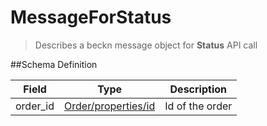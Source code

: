 # MessageForStatus

> Describes a beckn message object for **Status** API call

##Schema Definition

| **Field** | **Type**                                                               | **Description** |
| --------- | ---------------------------------------------------------------------- | --------------- |
| order_id  | [Order/properties/id](/reference/0.9.3/core/schema-reference/order) | Id of the order |
